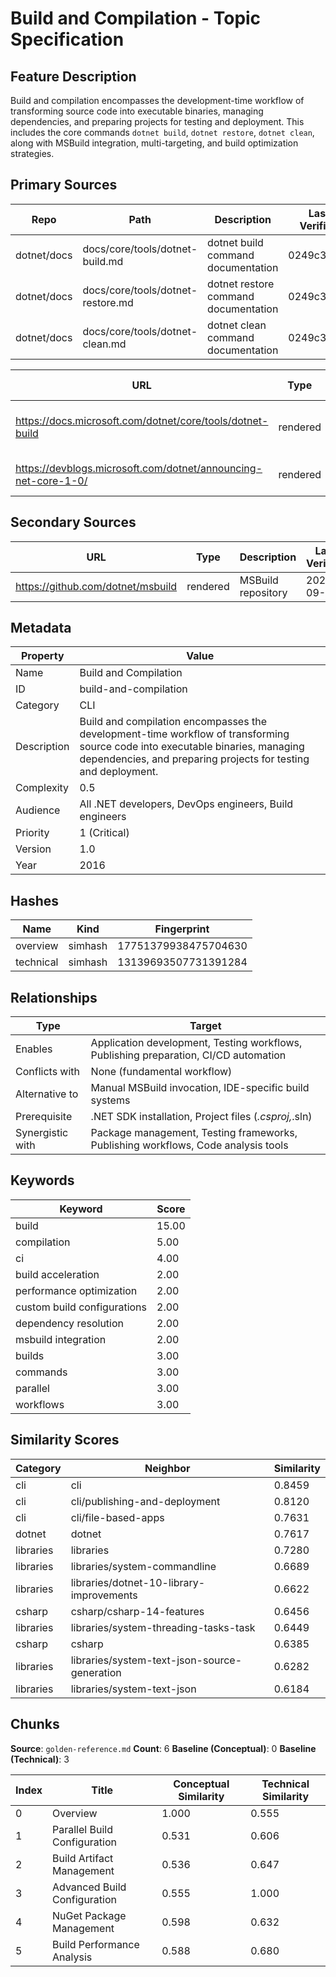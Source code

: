 # Build and Compilation - Topic Specification

## Feature Description

Build and compilation encompasses the development-time workflow of transforming source code into executable binaries, managing dependencies, and preparing projects for testing and deployment. This includes the core commands `dotnet build`, `dotnet restore`, `dotnet clean`, along with MSBuild integration, multi-targeting, and build optimization strategies.

## Primary Sources

| Repo | Path | Description | Last Verified |
| --- | --- | --- | --- |
| dotnet/docs | docs/core/tools/dotnet-build.md | dotnet build command documentation | 0249c38f27 |
| dotnet/docs | docs/core/tools/dotnet-restore.md | dotnet restore command documentation | 0249c38f27 |
| dotnet/docs | docs/core/tools/dotnet-clean.md | dotnet clean command documentation | 0249c38f27 |

| URL | Type | Description | Last Verified |
| --- | --- | --- | --- |
| https://docs.microsoft.com/dotnet/core/tools/dotnet-build | rendered | Main dotnet build command documentation | 2025-09-20 |
| https://devblogs.microsoft.com/dotnet/announcing-net-core-1-0/ | rendered | Official .NET Core 1.0 announcement | 2025-09-20 |

## Secondary Sources

| URL | Type | Description | Last Verified |
| --- | --- | --- | --- |
| https://github.com/dotnet/msbuild | rendered | MSBuild repository | 2025-09-20 |

## Metadata

| Property | Value |
| --- | --- |
| Name | Build and Compilation |
| ID | build-and-compilation |
| Category | CLI |
| Description | Build and compilation encompasses the development-time workflow of transforming source code into executable binaries, managing dependencies, and preparing projects for testing and deployment. |
| Complexity | 0.5 |
| Audience | All .NET developers, DevOps engineers, Build engineers |
| Priority | 1 (Critical) |
| Version | 1.0 |
| Year | 2016 |

## Hashes

| Name | Kind | Fingerprint |
|------|------|-------------|
| overview | simhash | 17751379938475704630 |
| technical | simhash | 13139693507731391284 |

## Relationships

| Type | Target |
| --- | --- |
| Enables | Application development, Testing workflows, Publishing preparation, CI/CD automation |
| Conflicts with | None (fundamental workflow) |
| Alternative to | Manual MSBuild invocation, IDE-specific build systems |
| Prerequisite | .NET SDK installation, Project files (*.csproj,*.sln) |
| Synergistic with | Package management, Testing frameworks, Publishing workflows, Code analysis tools |

## Keywords

| Keyword | Score |
|---------|-------|
| build | 15.00 |
| compilation | 5.00 |
| ci | 4.00 |
| build acceleration | 2.00 |
| performance optimization | 2.00 |
| custom build configurations | 2.00 |
| dependency resolution | 2.00 |
| msbuild integration | 2.00 |
| builds | 3.00 |
| commands | 3.00 |
| parallel | 3.00 |
| workflows | 3.00 |

## Similarity Scores

| Category | Neighbor | Similarity |
|----------|----------|------------|
| cli | cli | 0.8459 |
| cli | cli/publishing-and-deployment | 0.8120 |
| cli | cli/file-based-apps | 0.7631 |
| dotnet | dotnet | 0.7617 |
| libraries | libraries | 0.7280 |
| libraries | libraries/system-commandline | 0.6689 |
| libraries | libraries/dotnet-10-library-improvements | 0.6622 |
| csharp | csharp/csharp-14-features | 0.6456 |
| libraries | libraries/system-threading-tasks-task | 0.6449 |
| csharp | csharp | 0.6385 |
| libraries | libraries/system-text-json-source-generation | 0.6282 |
| libraries | libraries/system-text-json | 0.6184 |

## Chunks

**Source**: `golden-reference.md`
**Count**: 6
**Baseline (Conceptual)**: 0
**Baseline (Technical)**: 3

| Index | Title | Conceptual Similarity | Technical Similarity |
|-------|-------|----------------------|---------------------|
| 0 | Overview | 1.000 | 0.555 |
| 1 | Parallel Build Configuration | 0.531 | 0.606 |
| 2 | Build Artifact Management | 0.536 | 0.647 |
| 3 | Advanced Build Configuration | 0.555 | 1.000 |
| 4 | NuGet Package Management | 0.598 | 0.632 |
| 5 | Build Performance Analysis | 0.588 | 0.680 |
